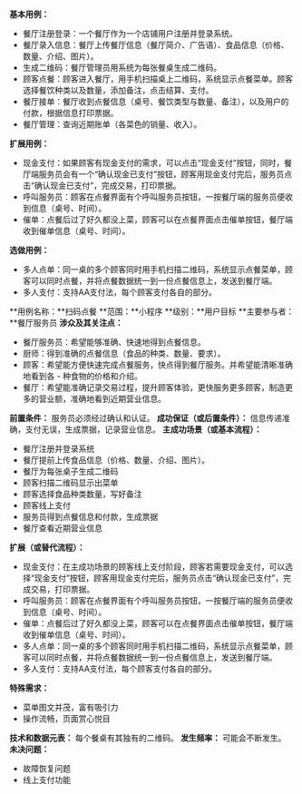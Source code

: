**基本用例：**
 -  餐厅注册登录：一个餐厅作为一个店铺用户注册并登录系统。
 - 餐厅录入信息：餐厅上传餐厅信息（餐厅简介、广告语）、食品信息（价格、数量、介绍、图片）。
 - 生成二维码：餐厅管理员用系统为每张餐桌生成二维码。
 - 顾客点餐：顾客进入餐厅，用手机扫描桌上二维码，系统显示点餐菜单。顾客选择餐饮种类以及数量，添加备注，点击结算、支付。
 - 餐厅接单：餐厅收到点餐信息（桌号、餐饮类型与数量、备注），以及用户的付款，根据信息打印票据。
 - 餐厅管理：查询近期账单（各菜色的销量、收入）。
 
**扩展用例：**
 - 现金支付：如果顾客有现金支付的需求，可以点击“现金支付”按钮，同时，餐厅端服务员会有一个“确认现金已支付”按钮，顾客用现金支付完后，服务员点击“确认现金已支付”，完成交易，打印票据。
 - 呼叫服务员：顾客在点餐界面有个呼叫服务员按钮，一按餐厅端的服务员便收到信息（桌号、时间）。
 - 催单：点餐后过了好久都没上菜，顾客可以在点餐界面点击催单按钮，餐厅端收到催单信息（桌号、时间）。
 
**选做用例：**
 - 多人点单：同一桌的多个顾客同时用手机扫描二维码，系统显示点餐菜单，顾客可以同时点餐，并将点餐数据统一到一份点餐信息上，发送到餐厅端。
 - 多人支付：支持AA支付法，每个顾客支付各自的部分。


**用例名称：**扫码点餐
**范围：**小程序
**级别：**用户目标
**主要参与者：**餐厅服务员
**涉众及其关注点：**
 - 餐厅服务员：希望能够准确、快速地得到点餐信息。
 - 厨师：得到准确的点餐信息（食品的种类、数量、要求）。
 - 顾客：希望能方便快速完成点餐服务，快点得到餐厅服务。并希望能清晰准确地看到各 - 种食物的价格和介绍。
 - 餐厅：希望能准确记录交易过程，提升顾客体验，更快服务更多顾客，制造更多的营业额，准确地看到近期营业信息。
 
**前置条件：**
服务员必须经过确认和认证。
**成功保证（或后置条件）：**
信息传递准确，支付无误，生成票据，记录营业信息。
**主成功场景（或基本流程）：**
- 餐厅注册并登录系统
- 餐厅提前上传食品信息（价格、数量、介绍、图片）。
- 餐厅为每张桌子生成二维码
- 顾客扫描二维码显示出菜单
- 顾客选择食品种类数量，写好备注
- 顾客线上支付
- 服务员得到点餐信息和付款，生成票据
- 餐厅查看近期营业信息

**扩展（或替代流程）：**
- 现金支付：在主成功场景的顾客线上支付阶段，顾客若需要现金支付，可以选择“现金支付”按钮，顾客用现金支付完后，服务员点击“确认现金已支付”，完成交易，打印票据。
- 呼叫服务员：顾客在点餐界面有个呼叫服务员按钮，一按餐厅端的服务员便收到信息（桌号、时间）。
- 催单：点餐后过了好久都没上菜，顾客可以在点餐界面点击催单按钮，餐厅端收到催单信息（桌号、时间）。
- 多人点单：同一桌的多个顾客同时用手机扫描二维码，系统显示点餐菜单，顾客可以同时点餐，并将点餐数据统一到一份点餐信息上，发送到餐厅端。
- 多人支付：支持AA支付法，每个顾客支付各自的部分。

**特殊需求：**
- 菜单图文并茂，富有吸引力
- 操作流畅，页面赏心悦目

**技术和数据元表：**
每个餐桌有其独有的二维码。
**发生频率：**
可能会不断发生。
**未决问题：**
- 故障恢复问题
- 线上支付功能
